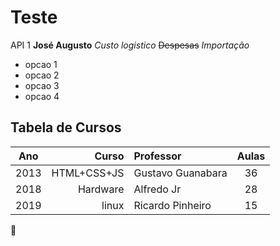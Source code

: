 # Teste
API 1
**José Augusto**
*Custo logistico*
~~Despesas~~
_*Importação*_
* opcao 1
 * opcao 2
 * opcao 3
*   opcao 4


   ## Tabela de Cursos


Ano| Curso | Professor | Aulas
:---: | ---:| :--- | :---:
2013 | HTML+CSS+JS | Gustavo Guanabara | 36
2018 | Hardware  | Alfredo  Jr| 28
2019 | linux | Ricardo Pinheiro | 15

:clap:



